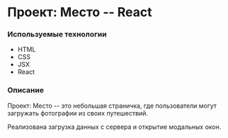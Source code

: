 # Проект: Место -- React

### Используемые технологии

- HTML
- CSS
- JSX
- React

### Описание

Проект: Место -- это небольшая страничка, где пользователи могут загружать фотографии из своих путешествий.

Реализована загрузка данных с сервера и открытие модальных окон.
